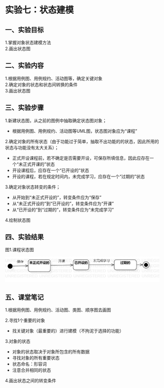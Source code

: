 # 实验七：状态建模

## 一、实验目标
1.掌握对象状态建模方法  
2.画出状态图

## 二、实验内容
1.根据用例图、用例规约、活动图等，确定关键对象  
2.确定对象的状态和状态间转换的条件  
3.画出状态图  

## 三、实验步骤
1.新建状态图，从之前的图例中抽取确定状态图对象；
   - 根据用例图、用例规约、活动图等UML图，状态图对象应为“课程”  

2.确定对象的所有状态（由于功能过于简单，抽取不出功能的的状态，因此所用的状态与功能没有太大关系）；  
   - 正式开设课程前，若不确定是否需要开设，可保存所填信息，因此应存在一个“未正式开课的”状态   
   - 开设课程后，应存在一个“已开设的”状态  
   - 开设的课程，若在规定时间内，未完成学习，应存在一个“过期的”状态  

3.确定对象状态转变的条件；  
   - 从开始到“未正式开设的”，转变条件应为“保存”   
   - 从“未正式开设的”到“已开设的”，转变条件应为“开课”  
   - 从“已开设的”到“过期的”，转变条件应为“未完成学习”  

4.绘制状态图  

## 四、实验结果
图1.课程状态图  

![课程状态图](./StateDiagram.jpg)  

## 五、课堂笔记  
1.根据用例图、用例规约、活动图、类图、顺序图去画图  

2.寻找1个重要的对象   
   - 找关键对象（最重要的）进行建模（不拘泥于选择的功能）  

3.对象的状态
   - 对象的状态取决于对象所包含的所有数据
   - 寻找对象的所有重要状态  
   - 状态命名：形容词    
   - 注意合并相同的状态  

4.画出状态之间的转变条件
